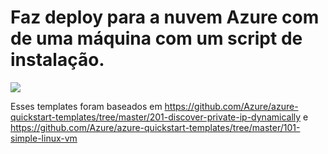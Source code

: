 # Faz deploy para a nuvem Azure com de uma máquina com um script de instalação.

<a href="https://portal.azure.com/#create/Microsoft.Template/uri/https%3A%2F%2Fraw.githubusercontent.com%2Fdekozo%2Fazure-deploy-cidadesdigitais%2Fmaster%2Fazuredeploy.json" target="_blank">
    <img src="http://azuredeploy.net/deploybutton.png"/>
    </a>


Esses templates foram baseados em https://github.com/Azure/azure-quickstart-templates/tree/master/201-discover-private-ip-dynamically
e https://github.com/Azure/azure-quickstart-templates/tree/master/101-simple-linux-vm







